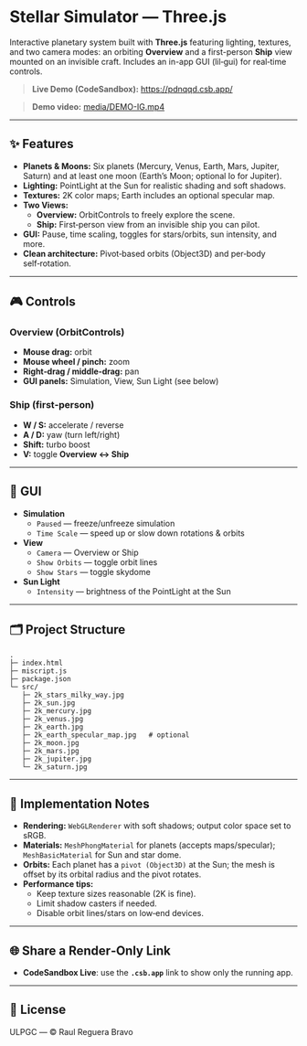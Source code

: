 # Stellar Simulator — Three.js

Interactive planetary system built with **Three.js** featuring lighting, textures, and two camera modes: an orbiting **Overview** and a first-person **Ship** view mounted on an invisible craft. Includes an in-app GUI (lil‑gui) for real‑time controls.

> **Live Demo (CodeSandbox):** https://pdnqqd.csb.app/

> **Demo video:** [media/DEMO-IG.mp4](media/DEMO-IG.mp4)
 

---

## ✨ Features

- **Planets & Moons:** Six planets (Mercury, Venus, Earth, Mars, Jupiter, Saturn) and at least one moon (Earth’s Moon; optional Io for Jupiter).
- **Lighting:** PointLight at the Sun for realistic shading and soft shadows.
- **Textures:** 2K color maps; Earth includes an optional specular map.
- **Two Views:**  
  - **Overview:** OrbitControls to freely explore the scene.  
  - **Ship:** First‑person view from an invisible ship you can pilot.
- **GUI:** Pause, time scaling, toggles for stars/orbits, sun intensity, and more.
- **Clean architecture:** Pivot‑based orbits (Object3D) and per‑body self‑rotation.

---

## 🎮 Controls

### Overview (OrbitControls)
- **Mouse drag:** orbit
- **Mouse wheel / pinch:** zoom
- **Right‑drag / middle‑drag:** pan
- **GUI panels:** Simulation, View, Sun Light (see below)

### Ship (first‑person)
- **W / S:** accelerate / reverse  
- **A / D:** yaw (turn left/right)  
- **Shift:** turbo boost  
- **V:** toggle **Overview ↔ Ship**

---

## 🧰 GUI 

- **Simulation**
  - `Paused` — freeze/unfreeze simulation
  - `Time Scale` — speed up or slow down rotations & orbits
- **View**
  - `Camera` — Overview or Ship
  - `Show Orbits` — toggle orbit lines
  - `Show Stars` — toggle skydome
- **Sun Light**
  - `Intensity` — brightness of the PointLight at the Sun

---

## 🗂️ Project Structure

```
.
├─ index.html
├─ miscript.js
├─ package.json
└─ src/
   ├─ 2k_stars_milky_way.jpg
   ├─ 2k_sun.jpg
   ├─ 2k_mercury.jpg
   ├─ 2k_venus.jpg
   ├─ 2k_earth.jpg
   ├─ 2k_earth_specular_map.jpg   # optional
   ├─ 2k_moon.jpg
   ├─ 2k_mars.jpg
   ├─ 2k_jupiter.jpg
   └─ 2k_saturn.jpg
```
---

## 🧪 Implementation Notes

- **Rendering:** `WebGLRenderer` with soft shadows; output color space set to sRGB.
- **Materials:** `MeshPhongMaterial` for planets (accepts maps/specular); `MeshBasicMaterial` for Sun and star dome.
- **Orbits:** Each planet has a `pivot (Object3D)` at the Sun; the mesh is offset by its orbital radius and the pivot rotates.
- **Performance tips:**
  - Keep texture sizes reasonable (2K is fine).  
  - Limit shadow casters if needed.  
  - Disable orbit lines/stars on low‑end devices.

---

## 🌐 Share a Render‑Only Link

- **CodeSandbox Live**: use the **`.csb.app`** link to show only the running app.

---

## 📜 License 
ULPGC — © Raul Reguera Bravo
